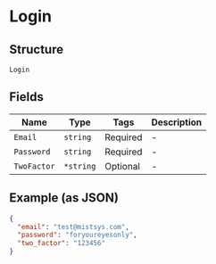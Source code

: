 
# Login

## Structure

`Login`

## Fields

| Name | Type | Tags | Description |
|  --- | --- | --- | --- |
| `Email` | `string` | Required | - |
| `Password` | `string` | Required | - |
| `TwoFactor` | `*string` | Optional | - |

## Example (as JSON)

```json
{
  "email": "test@mistsys.com",
  "password": "foryoureyesonly",
  "two_factor": "123456"
}
```


